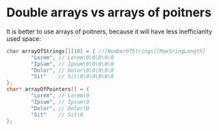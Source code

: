 #                  Double arrays vs arrays of poitners

It is better to use arrays of poitners, because it will have less inefficianlty used space:
```C
char arrayOfStrings[][10] = { //[NumberOfStrings][MaxSringLength]
        "Lorem", // Lorem\0\0\0\0\0
        "Ipsum", // Ipsum\0\0\0\0\0
        "Dolor", // Dolor\0\0\0\0\0
        "Sit"    // Sit\0\0\0\0\0\0
};
char* arrayOfPointers[] = {
        "Lorem", // Lorem\0
        "Ipsum", // Ipsum\0
        "Dolor", // Dolor\0
        "Sit"    // Sit\0
};
```